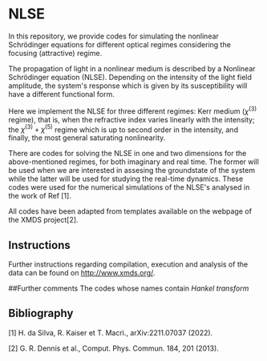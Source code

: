 # NLSE
In this repository, we provide codes for simulating the nonlinear Schrödinger equations for different optical regimes considering the focusing (attractive) regime.

The propagation of light in a nonlinear medium is described by a Nonlinear Schrödinger equation (NLSE). Depending on the intensity of the light field amplitude, the system's response which is given by its susceptibility will have a different functional form.

Here we implement the NLSE for three different regimes: Kerr medium ($\chi^{(3)}$ regime), that is, when the refractive index varies linearly with the intensity; the $\chi^{(3)}+\chi^{(5)}$ regime which is up to second order in the intensity, and finally, the most general saturating nonlinearity.

There are codes for solving the NLSE in one and two dimensions for the above-mentioned regimes, for both imaginary and real time. The former will be used when we are interested in assesing the groundstate of the system while the latter will be used for studying the real-time dynamics. These codes were used for the numerical simulations of the NLSE's analysed in the work of Ref [1].

All codes have been adapted from templates available on the webpage of the XMDS project[2].

## Instructions
Further instructions regarding compilation, execution and analysis of the data can be found on http://www.xmds.org/.

##Further comments
The codes whose names contain *Hankel transform*

## Bibliography
[1] H. da Silva, R. Kaiser et T. Macrì., arXiv:2211.07037 (2022).

[2] G. R. Dennis et al., Comput. Phys. Commun. 184, 201 (2013).

